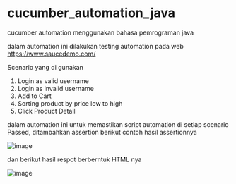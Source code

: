 # cucumber_automation_java
cucumber automation menggunakan bahasa pemrograman java

dalam automation ini dilakukan testing automation pada web https://www.saucedemo.com/

Scenario yang di gunakan
1. Login as valid username
2. Login as invalid username
3. Add to Cart
4. Sorting product by price low to high
5. Click Product Detail

dalam automation ini untuk memastikan script automation di setiap scenario Passed, ditambahkan assertion berikut contoh hasil assertionnya

![image](https://github.com/andikarr88/cucumber_automation_java/assets/59597575/0cd3e207-7471-40ef-9222-f6f04f9b025a)


dan berikut hasil respot berberntuk HTML nya

![image](https://github.com/andikarr88/cucumber_automation_java/assets/59597575/46fdb3a1-f515-4750-b5d9-8044f8814f02)

